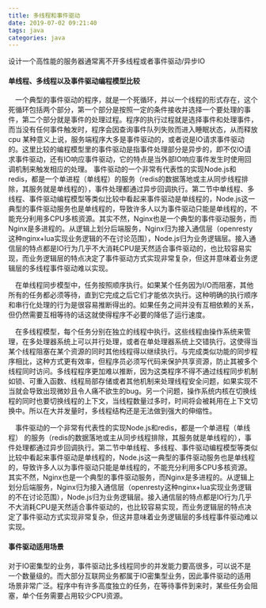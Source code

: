 ```yaml
---
title: 多线程和事件驱动
date: 2019-07-02 09:21:40
tags: java
categories: java
---
```


设计一个高性能的服务器通常离不开多线程或者事件驱动/异步IO

#### 单线程、多线程以及事件驱动编程模型比较


 一个典型的事件驱动的程序，就是一个死循环，并以一个线程的形式存在，这个死循环包括两个部分，第一个部分是按照一定的条件接收并选择一个要处理的事件，第二个部分就是事件的处理过程。程序的执行过程就是选择事件和处理事件，而当没有任何事件触发时，程序会因查询事件队列失败而进入睡眠状态，从而释放cpu
某种意义上说，服务端程序大多是事件驱动的，或者说是IO请求事件驱动的。这里比较的编程模型里的事件驱动是指事件处理部分是异步的，即不仅IO请求事件驱动，还有IO响应事件驱动，它的特点是当外部IO响应事件发生时使用回调机制来触发相应的处理。
事件驱动的一个非常有代表性的实现Node.js和redis，都是一个单进程（单线程）的服务（redis的数据落地或主从同步线程排除，其服务就是单线程的），事件处理都通过异步回调执行。第二节中单线程、多线程、事件驱动编程模型等类似比较中看起来事件驱动是单线程的，Node.js这一典型的事件驱动服务也是单线程的，导致许多人以为事件驱动只能是单线程的，不能充分利用多CPU多核资源。其实不然，Nginx也是一个典型的事件驱动服务，而Nginx是多进程的。从逻辑上划分后端服务，Nginx归为接入通信层（openresty这种nginx+lua实现业务逻辑的不在讨论范围），Node.js归为业务逻辑层。接入通信层的特点都是IO行为几乎不大消耗CPU是天然适合事件驱动的，也比较容易实现，而业务逻辑层的特点决定了事件驱动方式实现非常复杂，但这并意味着业务逻辑层的多线程事件驱动难以实现。


 在单线程同步模型中，任务按照顺序执行。如果某个任务因为I/O而阻塞，其他所有的任务都必须等待，直到它完成之后它们才能依次执行。这种明确的执行顺序和串行化处理的行为是很容易推断得出的。如果任务之间并没有互相依赖的关系，但仍然需要互相等待的话这就使得程序不必要的降低了运行速度。


 在多线程模型，每个任务分别在独立的线程中执行。这些线程由操作系统来管理，在多处理器系统上可以并行处理，或者在单处理器系统上交错执行。这使得当某个线程阻塞在某个资源的同时其他线程得以继续执行。与完成类似功能的同步程序相比，这种方式更有效率，但程序员必须写代码来保护共享资源，防止其被多个线程同时访问。多线程程序更加难以推断，因为这类程序不得不通过线程同步机制如锁、可重入函数、线程局部存储或者其他机制来处理线程安全问题，如果实现不当就会导致出现微妙且令人痛不欲生的bug。另一个问题，操作系统内核在切换线程的同时也要切换线程的上下文，当线程数量过多时，时间将会被耗用在上下文切换中。所以在大并发量时，多线程结构还是无法做到强大的伸缩性。



 事件驱动的一个非常有代表性的实现Node.js和redis，都是一个单进程（单线程）
的服务（redis的数据落地或主从同步线程排除，其服务就是单线程的），事件处理都通过异步回调执行。第二节中单线程、多线程、事件驱动编程模型等类似比较中看起来事件驱动是单线程的，Node.js这一典型的事件驱动服务也是单线程的，导致许多人以为事件驱动只能是单线程的，不能充分利用多CPU多核资源。其实不然，Nginx也是一个典型的事件驱动服务，而Nginx是多进程的。从逻辑上划分后端服务，Nginx归为接入通信层（openresty这种nginx+lua实现业务逻辑的不在讨论范围），Node.js归为业务逻辑层。接入通信层的特点都是IO行为几乎不大消耗CPU是天然适合事件驱动的，也比较容易实现，而业务逻辑层的特点决定了事件驱动方式实现非常复杂，但这并意味着业务逻辑层的多线程事件驱动难以实现。


#### 事件驱动适用场景

对于IO密集型的业务，事件驱动比多线程同步的并发能力要高很多，可以说不是一个数量级的。而大部分互联网业务都属于IO密集型业务，因此事件驱动的适用场景非常广泛。程序中有许多高度独立的任务，在等待事件到来时，某些任务会阻塞，单个任务需要占用较少CPU资源。
